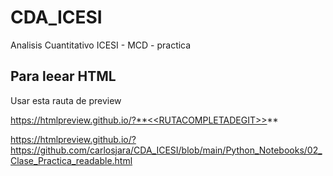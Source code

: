 # CDA_ICESI
Analisis Cuantitativo ICESI - MCD  - practica


## Para leear HTML 
Usar esta rauta de preview

https://htmlpreview.github.io/?**<<RUTACOMPLETADEGIT>>**

https://htmlpreview.github.io/?https://github.com/carlosjara/CDA_ICESI/blob/main/Python_Notebooks/02_Clase_Practica_readable.html
